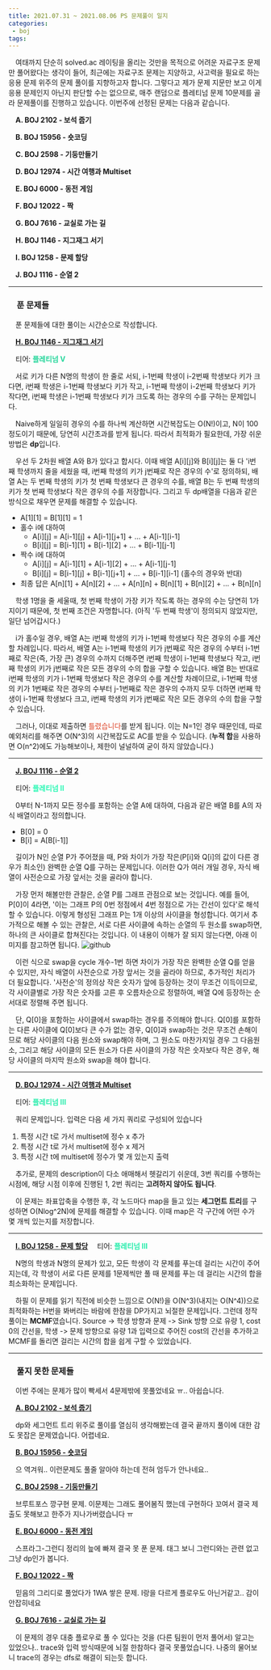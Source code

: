 ```yaml
---
title: 2021.07.31 ~ 2021.08.06 PS 문제풀이 일지
categories:
 - boj
tags:
---
```


　여태까지 단순히 solved.ac 레이팅을 올리는 것만을 목적으로 어려운 자료구조 문제만 풀어왔다는 생각이 들어, 최근에는 자료구조 문제는 지양하고, 사고력을 필요로 하는 응용 문제 위주의 문제 풀이를 지향하고자 합니다. 그렇다고 제가 문제 지문만 보고 이게 응용 문제인지 아닌지 판단할 수는 없으므로, 매주 랜덤으로 플레티넘 문제 10문제를 골라 문제풀이를 진행하고 있습니다. 이번주에 선정된 문제는 다음과 같습니다.

　**A. BOJ 2102 - 보석 줍기**

　**B. BOJ 15956 - 숏코딩**

　**C. BOJ 2598 - 기둥만들기**

　**D. BOJ 12974 - 시간 여행과 Multiset**

　**E. BOJ 6000 - 동전 게임**

　**F. BOJ 12022 - 짝**

　**G. BOJ 7616 - 교실로 가는 길**

　**H. BOJ 1146 - 지그재그 서기**

　**I. BOJ 1258 - 문제 할당**

　**J. BOJ 1116 - 순열 2**
<hr/>

### 　**푼 문제들**

　푼 문제들에 대한 풀이는 시간순으로 작성합니다.

　**[H. BOJ 1146 - 지그재그 서기](https://www.acmicpc.net/problem/1146)**

　티어: **<font color='#25d69b'>플레티넘 V</font>**

　서로 키가 다른 N명의 학생이 한 줄로 서되, i-1번째 학생이 i-2번째 학생보다 키가 크다면, i번째 학생은 i-1번째 학생보다 키가 작고, i-1번째 학생이 i-2번째 학생보다 키가 작다면, i번째 학생은 i-1번째 학생보다 키가 크도록 하는 경우의 수를 구하는 문제입니다.

　Naive하게 일일히 경우의 수를 하나씩 계산하면 시간복잡도는 O(N!)이고, N이 100 정도이기 때문에, 당연히 시간초과를 받게 됩니다. 따라서 최적화가 필요한데, 가장 쉬운 방법은 **dp**입니다.

　우선 두 2차원 배열 A와 B가 있다고 합시다. 이때 배열 A[i][j]와 B[i][j]는 둘 다 'i번째 학생까지 줄을 세웠을 때, i번째 학생의 키가 j번째로 작은 경우의 수'로 정의하되, 배열 A는 두 번째 학생의 키가 첫 번째 학생보다 큰 경우의 수를, 배열 B는 두 번째 학생의 키가 첫 번째 학생보다 작은 경우의 수를 저장합니다. 그리고 두 dp배열을 다음과 같은 방식으로 채우면 문제를 해결할 수 있습니다.

* A[1][1] = B[1][1] = 1
* 홀수 i에 대하여
  * A[i][j] = A[i-1][j] + A[i-1][j+1] + ... + A[i-1][i-1]
  * B[i][j] = B[i-1][1] + B[i-1][2] + ... + B[i-1][j-1]
* 짝수 i에 대하여
  * A[i][j] = A[i-1][1] + A[i-1][2] + ... + A[i-1][j-1]
  * B[i][j] = B[i-1][j] + B[i-1][j+1] + ... + B[i-1][i-1] (홀수의 경우와 반대)
* 최종 답은 A[n][1] + A[n][2] + ... + A[n][n] + B[n][1] + B[n][2] + ... + B[n][n]

　학생 1명을 줄 세울때, 첫 번째 학생이 가장 키가 작도록 하는 경우의 수는 당연히 1가지이기 때문에, 첫 번째 조건은 자명합니다. (아직 '두 번째 학생'이 정의되지 않았지만, 일단 넘어갑시다.)

　i가 홀수일 경우, 배열 A는 i번째 학생의 키가 i-1번째 학생보다 작은 경우의 수를 계산할 차례입니다. 따라서, 배열 A는 i-1번째 학생의 키가 j번째로 작은 경우의 수부터 i-1번째로 작은(즉, 가장 큰) 경우의 수까지 더해주면 i번째 학생이 i-1번째 학생보다 작고, i번째 학생의 키가 j번째로 작은 모든 경우의 수의 합을 구할 수 있습니다. 배열 B는 반대로 i번째 학생의 키가 i-1번째 학생보다 작은 경우의 수를 계산할 차례이므로, i-1번째 학생의 키가 1번째로 작은 경우의 수부터 j-1번째로 작은 경우의 수까지 모두 더하면 i번째 학생이 i-1번째 학생보다 크고, i번째 학생의 키가 j번째로 작은 모든 경우의 수의 합을 구할 수 있습니다.

　그러나, 이대로 제출하면 <font color='#dd4124'>틀렸습니다</font>를 받게 됩니다. 이는 N=1인 경우 때문인데, 따로 예외처리를 해주면 O(N^3)의 시간복잡도로 AC를 받을 수 있습니다. (**누적 합**을 사용하면 O(n^2)에도 가능해보이나, 제한이 널널하여 굳이 하지 않았습니다.)
<hr/>

　**[J. BOJ 1116 - 순열 2](https://www.acmicpc.net/problem/1116)**

　티어: **<font color='#2af8b4'>플레티넘 II</font>**

　0부터 N-1까지 모든 정수를 포함하는 순열 A에 대하여, 다음과 같은 배열 B를 A의 자식 배열이라고 정의합니다.

* B[0] = 0
* B[i] = A[B[i-1]]

　길이가 N인 순열 P가 주어졌을 때, P와 차이가 가장 작은(P[i]와 Q[i]의 값이 다른 경우가 최소인) 완벽한 순열 Q를 구하는 문제입니다. 이러한 Q가 여러 개일 경우, 자식 배열이 사전순으로 가장 앞서는 것을 골라야 합니다.

　가장 먼저 해볼만한 관찰은, 순열 P를 그래프 관점으로 보는 것입니다. 예를 들어, P[0]이 4라면, '이는 그래프 P의 0번 정점에서 4번 정점으로 가는 간선이 있다'로 해석할 수 있습니다. 이렇게 형성된 그래프 P는 1개 이상의 사이클을 형성합니다. 여기서 추가적으로 해볼 수 있는 관찰은, 서로 다른 사이클에 속하는 순열의 두 원소를 swap하면, 하나의 큰 사이클로 합쳐진다는 것입니다. 이 내용이 이해가 잘 되지 않는다면, 아래 이미지를 참고하면 됩니다.
![github](https://user-images.githubusercontent.com/51073213/128603030-e2bf255f-4cde-47d1-b0bd-638423d7f72c.png)

　이런 식으로 swap을 cycle 개수-1번 하면 차이가 가장 작은 완벽한 순열 Q를 얻을 수 있지만, 자식 배열이 사전순으로 가장 앞서는 것을 골라야 하므로, 추가적인 처리가 더 필요합니다. '사전순'의 정의상 작은 숫자가 앞에 등장하는 것이 무조건 이득이므로, 각 사이클별로 가장 작은 숫자를 고른 후 오름차순으로 정렬하여, 배열 Q에 등장하는 순서대로 정렬해 주면 됩니다. 

　단, Q[0]을 포함하는 사이클에서 swap하는 경우를 주의해야 합니다. Q[0]를 포함하는 다른 사이클에 Q[0]보다 큰 수가 없는 경우, Q[0]과 swap하는 것은 무조건 손해이므로 해당 사이클의 다음 원소와 swap해야 하며, 그 원소도 마찬가지일 경우 그 다음원소, 그리고 해당 사이클의 모든 원소가 다른 사이클의 가장 작은 숫자보다 작은 경우, 해당 사이클의 마지막 원소와 swap을 해야 합니다.
<hr/>

　**[D. BOJ 12974 - 시간 여행과 Multiset](https://www.acmicpc.net/problem/12974)**

　티어: **<font color='#28edac'>플레티넘 III</font>**

　쿼리 문제입니다. 입력은 다음 세 가지 쿼리로 구성되어 있습니다

1. 특정 시간 t로 가서 multiset에 정수 x 추가
2. 특정 시간 t로 가서 multiset에 정수 x 제거
3. 특정 시간 t에 multiset에 정수가 몇 개 있는지 출력

　추가로, 문제의 description이 다소 애매해서 헷갈리기 쉬운데, 3번 쿼리를 수행하는 시점에, 해당 시점 이후에 진행된 1, 2번 쿼리는 **고려하지 않아도 됩니다**.

　이 문제는 좌표압축을 수행한 후, 각 노드마다 map을 들고 있는 **세그먼트 트리**를 구성하면 O(Nlog^2N)에 문제를 해결할 수 있습니다. 이때 map은 각 구간에 어떤 수가 몇 개씩 있는지를 저장합니다.
<hr/>

　**[I. BOJ 1258 - 문제 할당](https://www.acmicpc.net/problem/1258)**
　티어: **<font color='#28edac'>플레티넘 III</font>**

　N명의 학생과 N명의 문제가 있고, 모든 학생이 각 문제를 푸는데 걸리는 시간이 주어지는데, 각 학생이 서로 다른 문제를 1문제씩만 풀 때 문제를 푸는 데 걸리는 시간의 합을 최소화하는 문제입니다.

　하필 이 문제를 읽기 직전에 비슷한 느낌으로 O(N!)을 O(N^3)(내지는 O(N^4))으로 최적화하는 H번을 봐버리는 바람에 한참을 DP가지고 뇌절한 문제입니다. 그런데 정작 풀이는 **MCMF**였습니다. Source -> 학생 방향과 문제 -> Sink 방향 으로 유량 1, cost 0의 간선을, 학생 -> 문제 방향으로 유량 1과 입력으로 주어진 cost의 간선을 추가하고 MCMF를 돌리면 걸리는 시간의 합을 쉽게 구할 수 있었습니다.
<hr/>

### 　**풀지 못한 문제들**

　이번 주에는 문제가 많이 빡세서 4문제밖에 못풀었네요 ㅠ.. 아쉽습니다.

　**[A. BOJ 2102 - 보석 줍기](https://www.acmicpc.net/problem/2102)**

　dp와 세그먼트 트리 위주로 풀이를 열심히 생각해봤는데 결국 끝까지 풀이에 대한 감도 못잡은 문제였습니다. 어렵네요.

　**[B. BOJ 15956 - 숏코딩](https://www.acmicpc.net/problem/15956)**

　으 역겨워.. 이런문제도 풀줄 알아야 하는데 전혀 엄두가 안나네요..

　**[C. BOJ 2598 - 기둥만들기](https://www.acmicpc.net/problem/2598)**

　브루트포스 깡구현 문제. 이문제는 그래도 풀어봄직 했는데 구현하다 꼬여서 결국 제출도 못해보고 한주가 지나가버렸습니다 ㅠ

　**[E. BOJ 6000 - 동전 게임](https://www.acmicpc.net/problem/6000)**

　스프라그-그런디 정리의 늪에 빠져 결국 못 푼 문제. 태그 보니 그런디와는 관련 없고 그냥 dp인가 봅니다.

　**[F. BOJ 12022 - 짝](https://www.acmicpc.net/problem/12022)**

　믿음의 그리디로 풀었다가 1WA 쌓은 문제. I랑을 다르게 플로우도 아닌거같고.. 감이 안잡히네요

　**[G. BOJ 7616 - 교실로 가는 길](https://www.acmicpc.net/problem/7616)**

　이 문제의 경우 대충 플로우로 풀 수 있다는 것을 (다른 팀원이 먼저 풀어서) 알고는 있었으나.. trace와 입력 방식때문에 뇌절 한참하다 결국 못풀었습니다. 나중의 물어보니 trace의 경우는 dfs로 해결이 되는듯 합니다.
